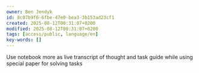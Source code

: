 ```yaml
---
owner: Ben Jendyk
id: 8c07b9f6-6fbe-47e0-bea3-3b153ad23cf1
created: 2025-08-12T00:31:07+0200
modified: 2025-08-12T00:31:07+0200
tags: [access/public, language/en]
key-words: []
---
```


Use notebook more as live transcript of thought and task guide while using special paper for solving tasks